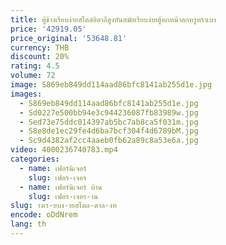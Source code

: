```yaml
---
title: ตู้ข้างเรียบง่ายสไตล์อิตาลีสูงทันสมัยเรียบง่ายตู้หกหน้าอกหรูหราเบา
price: '42919.05'
price_original: '53648.81'
currency: THB
discount: 20%
rating: 4.5
volume: 72
image: S869eb849dd114aad86bfc8141ab255d1e.jpg
images:
  - S869eb849dd114aad86bfc8141ab255d1e.jpg
  - Sd0227e500bb94e3c944236087fb83989w.jpg
  - Sed73e75ddc014397ab5bc7ab8ca5f031m.jpg
  - S8e8de1ec29fe4d6ba7bcf304f4d6789bM.jpg
  - Sc9d4382af2cc4aaeb0fb62a89c8a53e6a.jpg
video: 4000236740783.mp4
categories:
  - name: เฟอร์นิเจอร์
    slug: เฟอร-เจอร
  - name: เฟอร์นิเจอร์ บ้าน
    slug: เฟอร-เจอร-าน
slug: างเร-ยบง-ายสไตล-ตาล-งท
encode: oDdNrem
lang: th
---
```

  